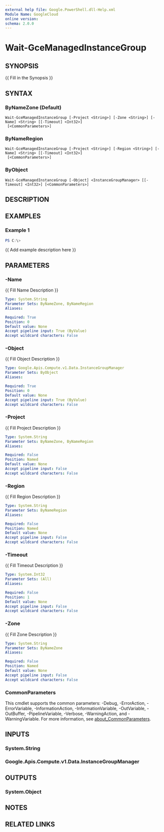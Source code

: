 ```yaml
---
external help file: Google.PowerShell.dll-Help.xml
Module Name: GoogleCloud
online version:
schema: 2.0.0
---
```


# Wait-GceManagedInstanceGroup

## SYNOPSIS
{{ Fill in the Synopsis }}

## SYNTAX

### ByNameZone (Default)
```
Wait-GceManagedInstanceGroup [-Project <String>] [-Zone <String>] [-Name] <String> [[-Timeout] <Int32>]
 [<CommonParameters>]
```

### ByNameRegion
```
Wait-GceManagedInstanceGroup [-Project <String>] [-Region <String>] [-Name] <String> [[-Timeout] <Int32>]
 [<CommonParameters>]
```

### ByObject
```
Wait-GceManagedInstanceGroup [-Object] <InstanceGroupManager> [[-Timeout] <Int32>] [<CommonParameters>]
```

## DESCRIPTION


## EXAMPLES

### Example 1
```powershell
PS C:\> 
```

{{ Add example description here }}

## PARAMETERS

### -Name
{{ Fill Name Description }}

```yaml
Type: System.String
Parameter Sets: ByNameZone, ByNameRegion
Aliases:

Required: True
Position: 0
Default value: None
Accept pipeline input: True (ByValue)
Accept wildcard characters: False
```

### -Object
{{ Fill Object Description }}

```yaml
Type: Google.Apis.Compute.v1.Data.InstanceGroupManager
Parameter Sets: ByObject
Aliases:

Required: True
Position: 0
Default value: None
Accept pipeline input: True (ByValue)
Accept wildcard characters: False
```

### -Project
{{ Fill Project Description }}

```yaml
Type: System.String
Parameter Sets: ByNameZone, ByNameRegion
Aliases:

Required: False
Position: Named
Default value: None
Accept pipeline input: False
Accept wildcard characters: False
```

### -Region
{{ Fill Region Description }}

```yaml
Type: System.String
Parameter Sets: ByNameRegion
Aliases:

Required: False
Position: Named
Default value: None
Accept pipeline input: False
Accept wildcard characters: False
```

### -Timeout
{{ Fill Timeout Description }}

```yaml
Type: System.Int32
Parameter Sets: (All)
Aliases:

Required: False
Position: 1
Default value: None
Accept pipeline input: False
Accept wildcard characters: False
```

### -Zone
{{ Fill Zone Description }}

```yaml
Type: System.String
Parameter Sets: ByNameZone
Aliases:

Required: False
Position: Named
Default value: None
Accept pipeline input: False
Accept wildcard characters: False
```

### CommonParameters
This cmdlet supports the common parameters: -Debug, -ErrorAction, -ErrorVariable, -InformationAction, -InformationVariable, -OutVariable, -OutBuffer, -PipelineVariable, -Verbose, -WarningAction, and -WarningVariable. For more information, see [about_CommonParameters](http://go.microsoft.com/fwlink/?LinkID=113216).

## INPUTS

### System.String

### Google.Apis.Compute.v1.Data.InstanceGroupManager

## OUTPUTS

### System.Object
## NOTES

## RELATED LINKS
